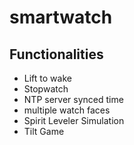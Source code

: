 # smartwatch
[](https://github.com/cgokulc/smartwatch/blob/main/GIF_20220718_145057.gif)
## Functionalities
- Lift to wake
- Stopwatch
- NTP server synced time
- multiple watch faces
- Spirit Leveler Simulation
- Tilt Game

